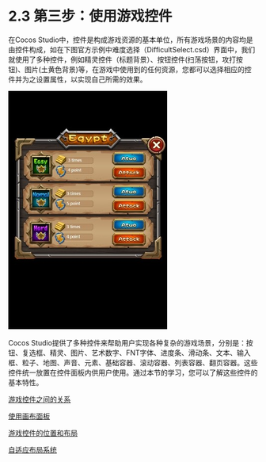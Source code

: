 # 2.3 第三步：使用游戏控件

在Cocos Studio中，控件是构成游戏资源的基本单位，所有游戏场景的内容均是由控件构成，如在下图官方示例中难度选择（DifficultSelect.csd）界面中，我们就使用了多种控件，例如精灵控件（标题背景）、按钮控件(扫荡按钮，攻打按钮)、图片(土黄色背景)等，在游戏中使用到的任何资源，您都可以选择相应的控件并为之设置属性，以实现自己所需的效果。

![Image](res/image037.png)

Cocos Studio提供了多种控件来帮助用户实现各种复杂的游戏场景，分别是：按钮、复选框、精灵、图片、艺术数字、FNT字体、进度条、滑动条、文本、输入框、粒子、地图、声音、元素、基础容器、滚动容器、列表容器、翻页容器。这些控件统一放置在控件面板内供用户使用。通过本节的学习，您可以了解这些控件的基本特性。



[游戏控件之间的关系](../relationship/zh.md)

[使用画布面板](../use-canvas/zh.md)

[游戏控件的位置和布局](../positions/zh.md)

[自适应布局系统](../auto-size/zh.md)
